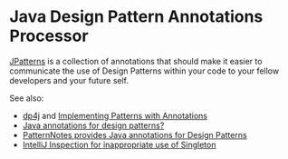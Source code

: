 Java Design Pattern Annotations Processor
=========================================

[JPatterns](https://github.com/stokito/jpatterns) is a collection of annotations that should make it easier to communicate the use of Design Patterns within your code to your fellow developers and your future self.

See also:
* [dp4j](http://www.dp4j.com/) and [Implementing Patterns with Annotations](http://patterns-wg.fuka.info.waseda.ac.jp/asianplop/proceedings2011/asianplop2011_submission_9.pdf)
* [Java annotations for design patterns?](https://stackoverflow.com/questions/127411/java-annotations-for-design-patterns/3350427)
* [PatternNotes provides Java annotations for Design Patterns](https://code.google.com/p/patternnotes/)
* [IntelliJ Inspection for inappropriate use of Singleton](https://github.com/stokito/IdeaSingletonInspection)
